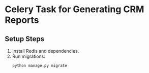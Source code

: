 # Celery Task for Generating CRM Reports

## Setup Steps

1. Install Redis and dependencies.
2. Run migrations:
   ```bash
   python manage.py migrate
